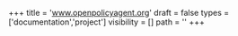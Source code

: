 +++
title = 'www.openpolicyagent.org'
draft = false
types = ['documentation','project']
visibility = []
path = ''
+++
